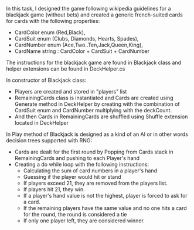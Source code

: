 In this task, I designed the game following wikipedia guidelines for a blackjack game (without bets) and created a generic french-suited cards for cards with the following properties:

* CardColor enum (Red,Black), 
* CardSuit enum (Clubs, Diamonds, Hearts, Spades), 
* CardNumber enum (Ace,Two..Ten,Jack,Queen,King),
* CardName string : CardColor + CardSuit + CardNumber 

The instructions for the blackjack game are found in Blackjack class and helper extensions can be found in DeckHelper.cs

In constructor of Blackjack class: 
* Players are created and stored in "players" list
* RemainingCards class is instantiated and Cards are created using Generate method in DeckHelper by creating with the combination of CardSuit enum and CardNumber multiplying with the deckCount.
* And then Cards in RemainingCards are shuffled using Shuffle extension located in DeckHelper

In Play method of Blackjack is designed as a kind of an AI or in other words decision trees supported with RNG:
* Cards are dealt for the first round by Popping from Cards stack in RemainingCards and pushing to each Player's hand
* Creating a do while loop with the following instructions:
  *   Calculating the sum of card numbers in a player's hand
  *   Guessing if the player would hit or stand
  *   If players exceed 21, they are removed from the players list.
  *   If players hit 21, they win.
  *   If a player's hand value is not the highest, player is forced to ask for a card.
  *   If the remaining players have the same value and no one hits a card for the round, the round is considered a tie
  *   If only one player left, they are considered winner.
